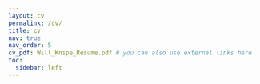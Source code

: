 ```yaml
---
layout: cv
permalink: /cv/
title: cv
nav: true
nav_order: 5
cv_pdf: Will_Knipe_Resume.pdf # you can also use external links here
toc:
  sidebar: left
---
```

